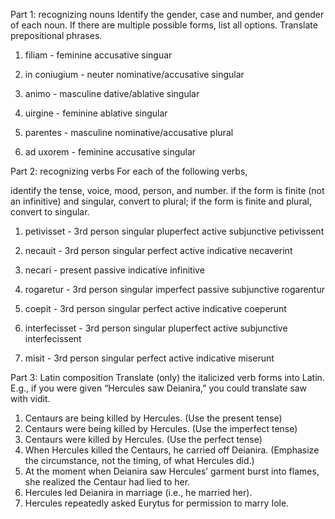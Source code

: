 Part 1: recognizing nouns
Identify the gender, case and number, and gender of each noun. If there are multiple possible forms, list all options. Translate prepositional phrases.

1. filiam - feminine accusative singuar

1. in coniugium - neuter nominative/accusative singular

1. animo - masculine dative/ablative singular

1. uirgine - feminine ablative singular

1. parentes - masculine nominative/accusative plural

1. ad uxorem - feminine accusative singular


Part 2: recognizing verbs
For each of the following verbs,

identify the tense, voice, mood, person, and number.
if the form is finite (not an infinitive) and singular, convert to plural; if the form is finite and plural, convert to singular.

1. petivisset - 3rd person singular pluperfect active subjunctive 
   petivissent

1. necauit - 3rd person singular perfect active indicative
  necaverint

1. necari - present passive indicative infinitive

1. rogaretur - 3rd person singular imperfect passive subjunctive
   rogarentur

1. coepit - 3rd person singular perfect active indicative
   coeperunt

1. interfecisset - 3rd person singular pluperfect active subjunctive
   interfecissent

1. misit - 3rd person singular perfect active indicative
   miserunt


Part 3: Latin composition
Translate (only) the italicized verb forms into Latin. E.g., if you were given “Hercules saw Deianira,” you could translate saw with vidit.

1. Centaurs are being killed by Hercules. (Use the present tense)
1. Centaurs were being killed by Hercules. (Use the imperfect tense)
1. Centaurs were killed by Hercules. (Use the perfect tense)
1. When Hercules killed the Centaurs, he carried off Deianira. (Emphasize the circumstance, not the timing, of what Hercules did.)
1. At the moment when Deianira saw Hercules’ garment burst into flames, she realized the Centaur had lied to her.
1. Hercules led Deianira in marriage (i.e., he married her).
1. Hercules repeatedly asked Eurytus for permission to marry Iole.
